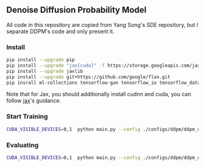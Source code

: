 ## Denoise Diffusion Probability Model

All code in this repository are copied from Yang Song's SDE repository, but I separate DDPM's code and only present it.


### Install

```bash
pip install --upgrade pip
pip install --upgrade "jax[cuda]" -f https://storage.googleapis.com/jax-releases/jax_cuda_releases.html
pip install --upgrade jaxlib
pip install --upgrade git+https://github.com/google/flax.git
pip insrall ml-collections tensorflow-gan tensorflow_io tensorflow_datasets tensorflow tensorflow-addons tensorboard absl-py
```
Note that for Jax, you should additionally install cudnn and cuda, you can follow [jax](https://github.com/google/jax#pip-installation-gpu-cuda-installed-locally-harder)'s guidance.

### Start Training

```bash
CUDA_VISIBLE_DEVICES=0,1  python main.py --config ./configs/ddpm/ddpm_uncontinuous.py --eval_folder ./tmp/ddpm/eval --mode train --workdir ./tmp/ddpm
```

### Evaluating


```bash
CUDA_VISIBLE_DEVICES=0,1  python main.py --config ./configs/ddpm/ddpm_uncontinuous.py --eval_folder ./tmp/ddpm/eval --mode eval --workdir ./tmp/ddpm
```